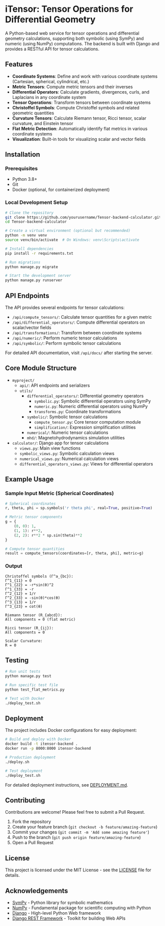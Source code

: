 # iTensor: Tensor Operations for Differential Geometry

A Python-based web service for tensor operations and differential geometry calculations, supporting both symbolic (using SymPy) and numeric (using NumPy) computations. The backend is built with Django and provides a RESTful API for tensor calculations.

## Features

- **Coordinate Systems**: Define and work with various coordinate systems (Cartesian, spherical, cylindrical, etc.)
- **Metric Tensors**: Compute metric tensors and their inverses
- **Differential Operators**: Calculate gradients, divergences, curls, and Laplacians in any coordinate system
- **Tensor Operations**: Transform tensors between coordinate systems
- **Christoffel Symbols**: Compute Christoffel symbols and related geometric quantities
- **Curvature Tensors**: Calculate Riemann tensor, Ricci tensor, scalar curvature, and Einstein tensor
- **Flat Metric Detection**: Automatically identify flat metrics in various coordinate systems
- **Visualization**: Built-in tools for visualizing scalar and vector fields

## Installation

### Prerequisites
- Python 3.8+
- Git
- Docker (optional, for containerized deployment)

### Local Development Setup

```bash
# Clone the repository
git clone https://github.com/yourusername/Tensor-backend-calculator.git
cd Tensor-backend-calculator

# Create a virtual environment (optional but recommended)
python -m venv venv
source venv/bin/activate  # On Windows: venv\Scripts\activate

# Install dependencies
pip install -r requirements.txt

# Run migrations
python manage.py migrate

# Start the development server
python manage.py runserver
```

## API Endpoints

The API provides several endpoints for tensor calculations:

- `/api/compute_tensors/`: Calculate tensor quantities for a given metric
- `/api/differential_operators/`: Compute differential operators on scalar/vector fields
- `/api/transformations/`: Transform between coordinate systems
- `/api/numeric/`: Perform numeric tensor calculations
- `/api/symbolic/`: Perform symbolic tensor calculations

For detailed API documentation, visit `/api/docs/` after starting the server.

## Core Module Structure

- `myproject/`
  - `api/`: API endpoints and serializers
  - `utils/`
    - `differential_operators/`: Differential geometry operators
      - `symbolic.py`: Symbolic differential operators using SymPy
      - `numeric.py`: Numeric differential operators using NumPy
      - `transforms.py`: Coordinate transformations
    - `symbolic/`: Symbolic tensor calculations
      - `compute_tensor.py`: Core tensor computation module
      - `simplification/`: Expression simplification utilities
    - `numerical/`: Numeric tensor calculations
    - `mhd/`: Magnetohydrodynamics simulation utilities
- `calculator/`: Django app for tensor calculations
  - `views.py`: Main view functions
  - `symbolic_views.py`: Symbolic calculation views
  - `numerical_views.py`: Numerical calculation views
  - `differential_operators_views.py`: Views for differential operators

## Example Usage

### Sample Input Metric (Spherical Coordinates)

```python
# Spherical coordinates
r, theta, phi = sp.symbols('r theta phi', real=True, positive=True)

# Metric tensor components
g = {
    (0, 0): 1,
    (1, 1): r**2,
    (2, 2): r**2 * sp.sin(theta)**2
}

# Compute tensor quantities
result = compute_tensors(coordinates=[r, theta, phi], metric=g)
```

### Output
```
Christoffel symbols (Γ^a_{bc}):
Γ^1_{11} = 0
Γ^1_{22} = -r*sin(θ)^2
Γ^1_{33} = -r
Γ^2_{12} = 1/r
Γ^2_{33} = -sin(θ)*cos(θ)
Γ^3_{13} = 1/r
Γ^3_{23} = cot(θ)

Riemann tensor (R_{abcd}):
All components = 0 (flat metric)

Ricci tensor (R_{ij}):
All components = 0

Scalar Curvature:
R = 0
```

## Testing

```bash
# Run unit tests
python manage.py test

# Run specific test file
python test_flat_metrics.py

# Test with Docker
./deploy_test.sh
```

## Deployment

The project includes Docker configurations for easy deployment:

```bash
# Build and deploy with Docker
docker build -t itensor-backend .
docker run -p 8000:8000 itensor-backend

# Production deployment
./deploy.sh

# Test deployment
./deploy_test.sh
```

For detailed deployment instructions, see [DEPLOYMENT.md](DEPLOYMENT.md).

## Contributing

Contributions are welcome! Please feel free to submit a Pull Request.

1. Fork the repository
2. Create your feature branch (`git checkout -b feature/amazing-feature`)
3. Commit your changes (`git commit -m 'Add some amazing feature'`)
4. Push to the branch (`git push origin feature/amazing-feature`)
5. Open a Pull Request

## License

This project is licensed under the MIT License - see the [LICENSE](LICENSE) file for details.

## Acknowledgements

- [SymPy](https://www.sympy.org/) - Python library for symbolic mathematics
- [NumPy](https://numpy.org/) - Fundamental package for scientific computing with Python
- [Django](https://www.djangoproject.com/) - High-level Python Web framework
- [Django REST Framework](https://www.django-rest-framework.org/) - Toolkit for building Web APIs
